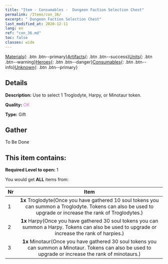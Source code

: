 ```yaml
---
title: "Item - Consumables -  Dungeon Faction Selection Chest"
permalink: /Items/con_36/
excerpt: " Dungeon Faction Selection Chest"
last_modified_at: 2020-12-11
lang: en
ref: "con_36.md"
toc: false
classes: wide
---
```

 [Materials](/Items/){: .btn .btn--primary}[Artifacts](/Items/Artifacts/){: .btn .btn--success}[Units](/Items/Units/){: .btn .btn--warning}[Heroes](/Items/Heroes/){: .btn .btn--danger}[Consumables](/Items/Consumables/){: .btn .btn--info}[Unknown](/Items/Unknown/){: .btn .btn--primary}

## Details
 **Description:** Use to select 1 Troglodyte, Harpy, or Minotaur token.

 **Quality:** <span style="color: #DA70D6">OK</span>

 **Type:** Gift

## Gather

  To Be Done

## This item contains:

 **Required Level to open:** 1

 You would get **ALL** items  from:

  | Nr |      Item    |
  |:---|:------------:|
  | 1 |  **1x** Troglodyte(Once you have gathered 10 soul tokens you can summon a Troglodyte. Tokens can also be used to upgrade or increase the rank of Troglodytes.) | 
  | 2 |  **1x** Harpy(Once you have gathered 30 soul tokens you can summon a Harpy. Tokens can also be used to upgrade or increase the rank of harpies.) | 
  | 3 |  **1x** Minotaur(Once you have gathered 30 soul tokens you can summon a Minotaur. Tokens can also be used to upgrade or increase the rank of minotaurs.) | 
